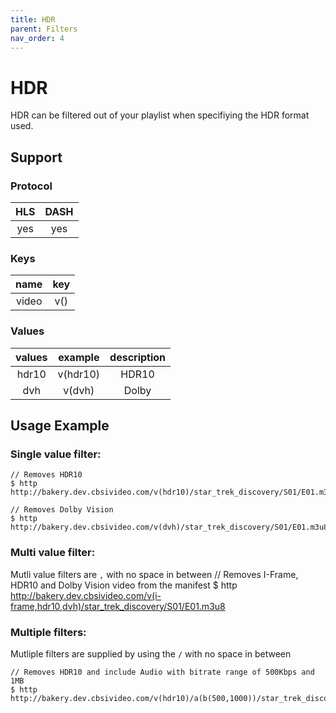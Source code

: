 ```yaml
---
title: HDR
parent: Filters
nav_order: 4
---
```


# HDR
HDR can be filtered out of your playlist when specifiying the HDR format used. 

## Support

### Protocol

HLS | DASH |
:--:|:----:|
yes | yes   |

### Keys

| name    | key |
|:-------:|:---:|
| video   | v() |

### Values

| values  | example    | description |
|:-------:|:----------:|:-----------:|
| hdr10   | v(hdr10)   | HDR10       |
| dvh     | v(dvh)     | Dolby       |


## Usage Example 
### Single value filter:
    // Removes HDR10
    $ http http://bakery.dev.cbsivideo.com/v(hdr10)/star_trek_discovery/S01/E01.m3u8

    // Removes Dolby Vision
    $ http http://bakery.dev.cbsivideo.com/v(dvh)/star_trek_discovery/S01/E01.m3u8

### Multi value filter:
Mutli value filters are `,` with no space in between
    // Removes I-Frame, HDR10 and Dolby Vision video from the manifest
    $ http http://bakery.dev.cbsivideo.com/v(i-frame,hdr10,dvh)/star_trek_discovery/S01/E01.m3u8

### Multiple filters:
Mutliple filters are supplied by using the `/` with no space in between

    // Removes HDR10 and include Audio with bitrate range of 500Kbps and 1MB
    $ http http://bakery.dev.cbsivideo.com/v(hdr10)/a(b(500,1000))/star_trek_discovery/S01/E01.m3u8

